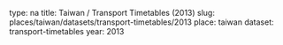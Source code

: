 type: na
title: Taiwan / Transport Timetables (2013)
slug: places/taiwan/datasets/transport-timetables/2013
place: taiwan
dataset: transport-timetables
year: 2013
